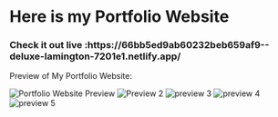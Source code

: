 <h1>Here is my Portfolio Website</h1>
<h3>Check it out live :https://66bb5ed9ab60232beb659af9--deluxe-lamington-7201e1.netlify.app/
</h3>
Preview of My Portfolio Website:

![Portfolio Website Preview](https://github.com/user-attachments/assets/785df418-a91f-4541-b78c-e864b0d0ee62)
![Preview 2](https://github.com/user-attachments/assets/402ae5db-786a-4022-8110-409f66eacba3)
![preview 3](https://github.com/user-attachments/assets/62652803-6c6e-4c6d-bd70-ef76bf9c2474)
![preview 4](https://github.com/user-attachments/assets/1d64262d-6591-45f1-b2f3-bf51f42702fa)
![preview 5](https://github.com/user-attachments/assets/5988f4ca-27e2-435d-86e2-b0bdaf505ec0)

